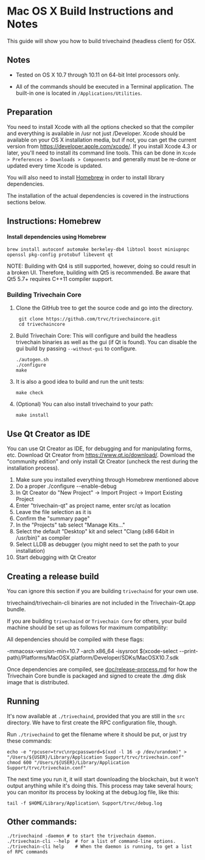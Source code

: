 Mac OS X Build Instructions and Notes
====================================
This guide will show you how to build trivechaind (headless client) for OSX.

Notes
-----

* Tested on OS X 10.7 through 10.11 on 64-bit Intel processors only.

* All of the commands should be executed in a Terminal application. The
built-in one is located in `/Applications/Utilities`.

Preparation
-----------

You need to install Xcode with all the options checked so that the compiler
and everything is available in /usr not just /Developer. Xcode should be
available on your OS X installation media, but if not, you can get the
current version from https://developer.apple.com/xcode/. If you install
Xcode 4.3 or later, you'll need to install its command line tools. This can
be done in `Xcode > Preferences > Downloads > Components` and generally must
be re-done or updated every time Xcode is updated.

You will also need to install [Homebrew](http://brew.sh) in order to install library
dependencies.

The installation of the actual dependencies is covered in the instructions
sections below.

Instructions: Homebrew
----------------------

#### Install dependencies using Homebrew

    brew install autoconf automake berkeley-db4 libtool boost miniupnpc openssl pkg-config protobuf libevent qt

NOTE: Building with Qt4 is still supported, however, doing so could result in a broken UI. Therefore, building with Qt5 is recommended. Be aware that Qt5 5.7+ requires C++11 compiler support.

### Building Trivechain Core

1. Clone the GitHub tree to get the source code and go into the directory.

        git clone https://github.com/trvc/trivechaincore.git
        cd trivechaincore

2.  Build Trivechain Core:
    This will configure and build the headless trivechain binaries as well as the gui (if Qt is found).
    You can disable the gui build by passing `--without-gui` to configure.

        ./autogen.sh
        ./configure
        make

3.  It is also a good idea to build and run the unit tests:

        make check

4.  (Optional) You can also install trivechaind to your path:

        make install

Use Qt Creator as IDE
------------------------
You can use Qt Creator as IDE, for debugging and for manipulating forms, etc.
Download Qt Creator from https://www.qt.io/download/. Download the "community edition" and only install Qt Creator (uncheck the rest during the installation process).

1. Make sure you installed everything through Homebrew mentioned above
2. Do a proper ./configure --enable-debug
3. In Qt Creator do "New Project" -> Import Project -> Import Existing Project
4. Enter "trivechain-qt" as project name, enter src/qt as location
5. Leave the file selection as it is
6. Confirm the "summary page"
7. In the "Projects" tab select "Manage Kits..."
8. Select the default "Desktop" kit and select "Clang (x86 64bit in /usr/bin)" as compiler
9. Select LLDB as debugger (you might need to set the path to your installation)
10. Start debugging with Qt Creator

Creating a release build
------------------------
You can ignore this section if you are building `trivechaind` for your own use.

trivechaind/trivechain-cli binaries are not included in the Trivechain-Qt.app bundle.

If you are building `trivechaind` or `Trivechain Core` for others, your build machine should be set up
as follows for maximum compatibility:

All dependencies should be compiled with these flags:

 -mmacosx-version-min=10.7
 -arch x86_64
 -isysroot $(xcode-select --print-path)/Platforms/MacOSX.platform/Developer/SDKs/MacOSX10.7.sdk

Once dependencies are compiled, see [doc/release-process.md](release-process.md) for how the Trivechain Core
bundle is packaged and signed to create the .dmg disk image that is distributed.

Running
-------

It's now available at `./trivechaind`, provided that you are still in the `src`
directory. We have to first create the RPC configuration file, though.

Run `./trivechaind` to get the filename where it should be put, or just try these
commands:

    echo -e "rpcuser=trvc\nrpcpassword=$(xxd -l 16 -p /dev/urandom)" > "/Users/${USER}/Library/Application Support/trvc/trivechain.conf"
    chmod 600 "/Users/${USER}/Library/Application Support/trvc/trivechain.conf"

The next time you run it, it will start downloading the blockchain, but it won't
output anything while it's doing this. This process may take several hours;
you can monitor its process by looking at the debug.log file, like this:

    tail -f $HOME/Library/Application\ Support/trvc/debug.log

Other commands:
-------

    ./trivechaind -daemon # to start the trivechain daemon.
    ./trivechain-cli --help  # for a list of command-line options.
    ./trivechain-cli help    # When the daemon is running, to get a list of RPC commands
